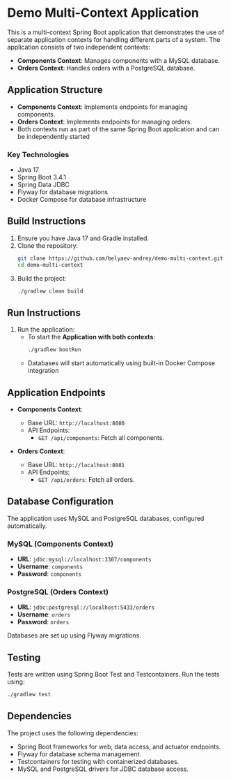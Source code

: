 # Demo Multi-Context Application

This is a multi-context Spring Boot application that demonstrates the use of separate application contexts for handling
different parts of a system. The application consists of two independent contexts:

- **Components Context**: Manages components with a MySQL database.
- **Orders Context**: Handles orders with a PostgreSQL database.

## Application Structure

- **Components Context**: Implements endpoints for managing components.
- **Orders Context**: Implements endpoints for managing orders.
- Both contexts run as part of the same Spring Boot application and can be independently started

### Key Technologies

- Java 17
- Spring Boot 3.4.1
- Spring Data JDBC
- Flyway for database migrations
- Docker Compose for database infrastructure

## Build Instructions

1. Ensure you have Java 17 and Gradle installed.
2. Clone the repository:
   ```bash
   git clone https://github.com/belyaev-andrey/demo-multi-context.git
   cd demo-multi-context
   ```
3. Build the project:
   ```bash
   ./gradlew clean build
   ```

## Run Instructions

1. Run the application:
    - To start the **Application with both contexts**:
      ```bash
      ./gradlew bootRun 
      ```
    - Databases will start automatically using built-in Docker Compose integration 

## Application Endpoints

- **Components Context**:
    - Base URL: `http://localhost:8080`
    - API Endpoints:
        - `GET /api/components`: Fetch all components.

- **Orders Context**:
    - Base URL: `http://localhost:8081`
    - API Endpoints:
        - `GET /api/orders`: Fetch all orders.

## Database Configuration

The application uses MySQL and PostgreSQL databases, configured automatically.

### MySQL (Components Context)

- **URL**: `jdbc:mysql://localhost:3307/components`
- **Username**: `components`
- **Password**: `components`

### PostgreSQL (Orders Context)

- **URL**: `jdbc:postgresql://localhost:5433/orders`
- **Username**: `orders`
- **Password**: `orders`

Databases are set up using Flyway migrations. 

## Testing

Tests are written using Spring Boot Test and Testcontainers. Run the tests using:

```bash
./gradlew test
```

## Dependencies

The project uses the following dependencies:

- Spring Boot frameworks for web, data access, and actuator endpoints.
- Flyway for database schema management.
- Testcontainers for testing with containerized databases.
- MySQL and PostgreSQL drivers for JDBC database access.
